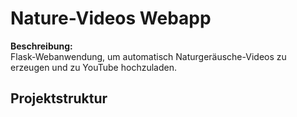 # Nature-Videos Webapp

**Beschreibung:**  
Flask-Webanwendung, um automatisch Naturgeräusche-Videos zu erzeugen und zu YouTube hochzuladen.

## Projektstruktur

